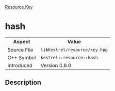 [Resource.Key](index.md)
# hash
| Aspect | Value |
| --- | --- |
| Source File | `libKestrel/resource/key.hpp` |
| C++ Symbol | `kestrel::resource::hash` |
| Introduced | Version 0.8.0 |
## Description
